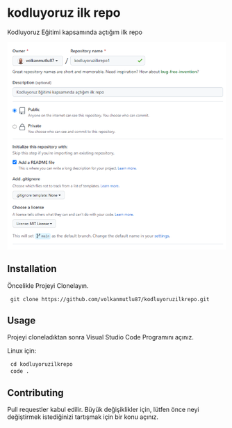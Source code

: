 # kodluyoruz ilk repo
Kodluyoruz Eğitimi kapsamında açtığım ilk repo

![Proje](https://github.com/volkanmutlu87/kodluyoruzilkrepo/blob/69e0957b0e13b00ed4b69e13b7200f7433b60ba7/img/projeimg.png)


## Installation

Öncelikle Projeyi Clonelayın.


```
 git clone https://github.com/volkanmutlu87/kodluyoruzilkrepo.git
```

## Usage 

Projeyi cloneladıktan sonra Visual Studio Code Programını açınız.

Linux için:

```
 cd kodluyoruzilkrepo
 code .
```

## Contributing

Pull requestler kabul edilir. Büyük değişiklikler için, lütfen önce neyi değiştirmek istediğinizi tartışmak için bir konu açınız.
